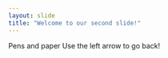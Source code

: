 ```yaml
---
layout: slide
title: "Welcome to our second slide!"
---
```

Pens and paper
Use the left arrow to go back!

